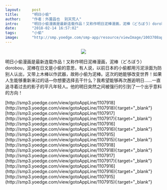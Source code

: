 ```yaml
---
layout:     post
title:      "明日小偷"
author:     "作者：外薗昌也  别天荒人"
intro:      "明日小偷漫画是最新连载作品！又称作明日泥棒漫画，泥棒（どろぼう）dorobou，泥棒在日文是小偷的意思，有人说，以前日本的小偷都用污泥涂面为防别人认出，又带上木棒以作武器，故称小偷为泥棒。这次的她能够改变世界！如果人生能够重新来过的话—你想要选择去干什么？我希望能够再次邂逅明日……一直追寻着过去的影子的平凡年轻人。他的明日突然之间被强行的引到了一个出乎意料的方向！"
date:       "2018-02-14 16:57:02"
tags:       "小偷"
image:      "http://smp.yoedge.com/smp-app/resource/viewImage/1003708appline.png"
---
```

<div style="text-align: center">
<p><img src="http://smp.yoedge.com/smp-app/resource/viewImage/1003708appline.png"/></p>
</div>
<p class="post-meta">
<span>明日小偷漫画是最新连载作品！又称作明日泥棒漫画，泥棒（どろぼう）dorobou，泥棒在日文是小偷的意思，有人说，以前日本的小偷都用污泥涂面为防别人认出，又带上木棒以作武器，故称小偷为泥棒。这次的她能够改变世界！如果人生能够重新来过的话—你想要选择去干什么？我希望能够再次邂逅明日……一直追寻着过去的影子的平凡年轻人。他的明日突然之间被强行的引到了一个出乎意料的方向！</span>
</p>
[http://smp3.yoedge.com/view/gotoAppLine/1107918](http://smp3.yoedge.com/view/gotoAppLine/1107918){:target="_blank"}
[http://smp3.yoedge.com/view/gotoAppLine/1107917](http://smp3.yoedge.com/view/gotoAppLine/1107917){:target="_blank"}
[http://smp3.yoedge.com/view/gotoAppLine/1107916](http://smp3.yoedge.com/view/gotoAppLine/1107916){:target="_blank"}
[http://smp3.yoedge.com/view/gotoAppLine/1107915](http://smp3.yoedge.com/view/gotoAppLine/1107915){:target="_blank"}
[http://smp3.yoedge.com/view/gotoAppLine/1107918](http://smp3.yoedge.com/view/gotoAppLine/1107918){:target="_blank"}
[http://smp3.yoedge.com/view/gotoAppLine/1107917](http://smp3.yoedge.com/view/gotoAppLine/1107917){:target="_blank"}
[http://smp3.yoedge.com/view/gotoAppLine/1107916](http://smp3.yoedge.com/view/gotoAppLine/1107916){:target="_blank"}
[http://smp3.yoedge.com/view/gotoAppLine/1107915](http://smp3.yoedge.com/view/gotoAppLine/1107915){:target="_blank"}


